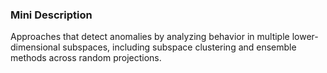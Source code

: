 ### Mini Description

Approaches that detect anomalies by analyzing behavior in multiple lower-dimensional subspaces, including subspace clustering and ensemble methods across random projections.

